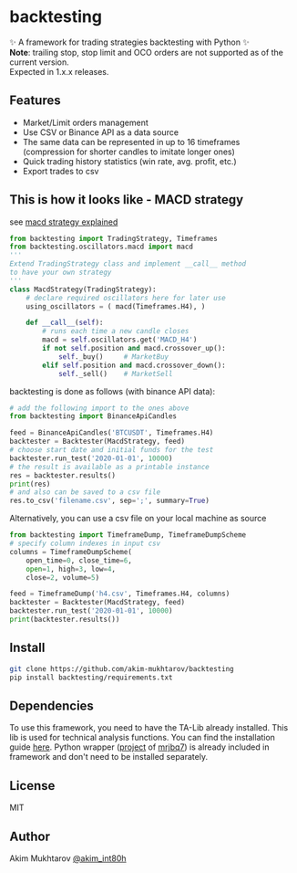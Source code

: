 # backtesting
✨ A framework for trading strategies backtesting with Python ✨  
**Note**: trailing stop, stop limit and OCO
orders are not supported as of the current version.  
Expected in 1.x.x releases.   

## Features
- Market/Limit orders management
- Use CSV or Binance API as a data source
- The same data can be represented in up to 16 timeframes  
    (compression for shorter candles to imitate longer ones)
- Quick trading history statistics (win rate, avg. profit, etc.)
- Export trades to csv

## This is how it looks like - MACD strategy
see [macd strategy explained]
```py
from backtesting import TradingStrategy, Timeframes
from backtesting.oscillators.macd import macd
'''
Extend TradingStrategy class and implement __call__ method
to have your own strategy
'''
class MacdStrategy(TradingStrategy):
    # declare required oscillators here for later use
    using_oscillators = ( macd(Timeframes.H4), )

    def __call__(self):
        # runs each time a new candle closes
        macd = self.oscillators.get('MACD_H4')
        if not self.position and macd.crossover_up():
            self._buy()     # MarketBuy
        elif self.position and macd.crossover_down():
            self._sell()    # MarketSell
```
backtesting is done as follows (with binance API data):
```py
# add the following import to the ones above
from backtesting import BinanceApiCandles

feed = BinanceApiCandles('BTCUSDT', Timeframes.H4)
backtester = Backtester(MacdStrategy, feed)
# choose start date and initial funds for the test
backtester.run_test('2020-01-01', 10000)
# the result is available as a printable instance
res = backtester.results()
print(res)
# and also can be saved to a csv file
res.to_csv('filename.csv', sep=';', summary=True)
```
Alternatively, you can use a csv file on your local machine as source
```py
from backtesting import TimeframeDump, TimeframeDumpScheme
# specify column indexes in input csv
columns = TimeframeDumpScheme(
    open_time=0, close_time=6,
    open=1, high=3, low=4,
    close=2, volume=5)

feed = TimeframeDump('h4.csv', Timeframes.H4, columns)
backtester = Backtester(MacdStrategy, feed)
backtester.run_test('2020-01-01', 10000)
print(backtester.results())
```

## Install
```sh
git clone https://github.com/akim-mukhtarov/backtesting
pip install backtesting/requirements.txt
```

## Dependencies
To use this framework, you need to have the TA-Lib already installed. This lib is used for technical analysis functions.
You can find the installation guide [here]. Python wrapper ([project] of [mrjbq7]) is already included in framework and don't need to be installed separately.


## License

MIT

## Author

 Akim Mukhtarov [@akim_int80h]

[dependencies]: <https://github.com/akim-mukhtarov/backtesting#dependencies>
[here]: <https://github.com/mrjbq7/ta-lib#dependencies>
[project]: <https://github.com/mrjbq7/ta-lib>
[mrjbq7]: <https://github.com/mrjbq7>
[@akim_int80h]: <https://t.me/akim_int80h>
[macd strategy explained]: <https://www.investopedia.com/terms/m/macd.asp#:~:text=Moving%20average%20convergence%20divergence%20(MACD)%20is%20a%20trend%2Dfollowing,averages%20of%20a%20security's%20price.&text=Traders%20may%20buy%20the%20security,crosses%20below%20the%20signal%20line.>
